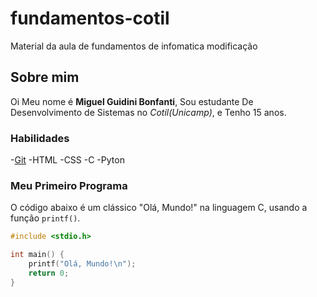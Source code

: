 # fundamentos-cotil
Material da aula de fundamentos de infomatica
modificação
## Sobre mim
Oi Meu nome é **Miguel Guidini Bonfanti**, Sou estudante De Desenvolvimento de Sistemas no *Cotil(Unicamp)*, e  Tenho 15 anos.
### Habilidades
-[Git](https://git-scm.com/)
-HTML
-CSS
-C
-Pyton
### Meu Primeiro Programa
O código abaixo é um clássico "Olá, Mundo!" na linguagem C, usando a função `printf()`.

```c
#include <stdio.h>

int main() {
    printf("Olá, Mundo!\n");
    return 0;
}
